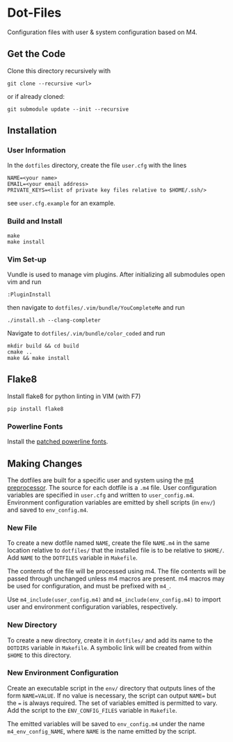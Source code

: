 # Dot-Files
Configuration files with user & system configuration based on M4.


## Get the Code
Clone this directory recursively with
```Shell
git clone --recursive <url>
```
or if already cloned:
```Shell
git submodule update --init --recursive
```


## Installation
### User Information
In the `dotfiles` directory, create the file `user.cfg` with the lines
```
NAME=<your name>
EMAIL=<your email address>
PRIVATE_KEYS=<list of private key files relative to $HOME/.ssh/>
```
see `user.cfg.example` for an example.

### Build and Install
```Shell
make
make install
```

### Vim Set-up
Vundle is used to manage vim plugins. After initializing all submodules open vim
and run
```Shell
:PluginInstall
```
then navigate to `dotfiles/.vim/bundle/YouCompleteMe` and run
```Shell
./install.sh --clang-completer
```
Navigate to `dotfiles/.vim/bundle/color_coded` and run
```Shell
mkdir build && cd build
cmake ..
make && make install
```


## Flake8
Install flake8 for python linting in VIM (with F7)
```Shell
pip install flake8
```

### Powerline Fonts
Install the [patched powerline fonts](https://github.com/powerline/fonts).


## Making Changes
The dotfiles are built for a specific user and system using the
[m4 preprocessor](https://www.gnu.org/software/m4/m4.html). The source for each
dotfile is a `.m4` file. User configuration variables are specified in
`user.cfg` and written to `user_config.m4`. Environment configuration variables
are emitted by shell scripts (in `env/`) and saved to `env_config.m4`.

### New File
To create a new dotfile named `NAME`, create the file `NAME.m4` in the same
location relative to `dotfiles/` that the installed file is to be relative to
`$HOME/`. Add `NAME` to the `DOTFILES` variable in `Makefile`.

The contents of the file will be processed using m4. The file contents will be
passed through unchanged unless m4 macros are present. m4 macros may be used for
configuration, and must be prefixed with `m4_`.

Use `m4_include(user_config.m4)` and `m4_include(env_config.m4)` to import user
and environment configuration variables, respectively.

### New Directory
To create a new directory, create it in `dotfiles/` and add its name to the
`DOTDIRS` variable in `Makefile`. A symbolic link will be created from within
`$HOME` to this directory. 

### New Environment Configuration
Create an executable script in the `env/` directory that outputs lines of the
form `NAME=VALUE`. If no value is necessary, the script can output `NAME=` but
the `=` is always required. The set of variables emitted is permitted to vary.
Add the script to the `ENV_CONFIG_FILES` variable in `Makefile`.

The emitted variables will be saved to `env_config.m4` under the name
`m4_env_config_NAME`, where `NAME` is the name emitted by the script.
